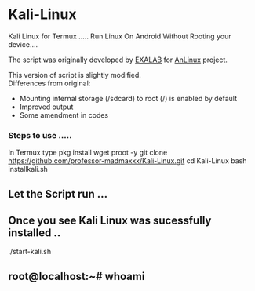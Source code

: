 # Kali-Linux
Kali Linux for Termux .....
Run Linux On Android Without Rooting your device....

The script was originally developed by <a href="https://github.com/EXALAB">EXALAB</a> for <a href="https://github.com/EXALAB/AnLinux-App">AnLinux</a> project.</br>

This version of script is slightly modified.</br>
Differences from original:
- Mounting internal storage (/sdcard) to root (/) is enabled by default
- Improved output
- Some amendment in codes 

### Steps to use .....
In Termux type pkg install wget proot -y
git clone https://github.com/professor-madmaxxx/Kali-Linux.git
cd Kali-Linux
bash installkali.sh
## Let the Script run ...
## Once you see Kali Linux was sucessfully installed ..
./start-kali.sh

## root@localhost:~# whoami
